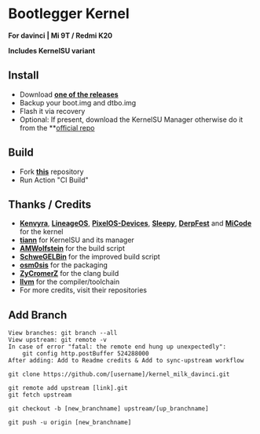 # Bootlegger Kernel

**For davinci | Mi 9T / Redmi K20**

**Includes KernelSU variant**

## Install

- Download **[one of the releases](https://github.com/silvzr/kernel_milk_davinci/releases)**
- Backup your boot.img and dtbo.img
- Flash it via recovery
- Optional: If present, download the KernelSU Manager otherwise do it from the **[official repo](https://github.com/tiann/KernelSU/releases/latest)

## Build

- Fork **[this](https://github.com/silvzr/kernel_milk_davinci/)** repository
- Run Action "CI Build"

## Thanks / Credits
- **[Kenvyra](https://github.com/Kenvyra/android_kernel_xiaomi_sm6150/)**, **[LineageOS](https://github.com/LineageOS/android_kernel_xiaomi_sm6150/)**, **[PixelOS-Devices](https://github.com/PixelOS-Devices/kernel_xiaomi_sm6150/)**, **[Sleepy](https://github.com/itsshashanksp/kernel_xiaomi_sm6150)**, **[DerpFest](https://github.com/DerpFest-Devices/kernel_xiaomi_sm6150/)** and **[MiCode](https://github.com/MiCode/Xiaomi_Kernel_OpenSource/tree/davinci-p-oss)** for the kernel
- **[tiann](https://github.com/tiann/KernelSU/)** for KernelSU and its manager
- **[AMWolfstein](https://github.com/AMWolfstein/action_kernelsu/)** for the build script
- **[SchweGELBin](https://github.com/SchweGELBin/action_kernel_milk_davinci/)** for the improved build script
- **[osm0sis](https://github.com/osm0sis/AnyKernel3/)** for the packaging
- **[ZyCromerZ](https://github.com/ZyCromerZ/Clang/)** for the clang build
- **[llvm](https://github.com/llvm/llvm-project/)** for the compiler/toolchain
- For more credits, visit their repositories

## Add Branch
```
View branches: git branch --all
View upstream: git remote -v
In case of error "fatal: the remote end hung up unexpectedly":
    git config http.postBuffer 524288000
After adding: Add to Readme credits & Add to sync-upstream workflow
```
```
git clone https://github.com/[username]/kernel_milk_davinci.git

git remote add upstream [link].git
git fetch upstream

git checkout -b [new_branchname] upstream/[up_branchname]

git push -u origin [new_branchname]
```
